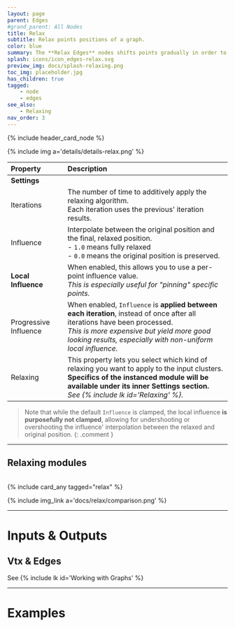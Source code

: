 ```yaml
---
layout: page
parent: Edges
#grand_parent: All Nodes
title: Relax
subtitle: Relax points positions of a graph.
color: blue
summary: The **Relax Edges** nodes shifts points gradually in order to smooth position in relation to their neighbors.
splash: icons/icon_edges-relax.svg
preview_img: docs/splash-relaxing.png
toc_img: placeholder.jpg
has_children: true
tagged: 
    - node
    - edges
see_also: 
    - Relaxing
nav_order: 3
---
```


{% include header_card_node %}

{% include img a='details/details-relax.png' %} 

| Property       | Description          |
|:-------------|:------------------|
|**Settings**||
| Iterations | The number of time to additively apply the relaxing algorithm.<br>Each iteration uses the previous' iteration results. |
| Influence | Interpolate between the original position and the final, relaxed position.<br>- `1.0` means fully relaxed<br>- `0.0` means the original position is preserved.  |
| **Local Influence** | When enabled, this allows you to use a per-point influence value.<br>*This is especially useful for "pinning" specific points.*|
| Progressive Influence | When enabled, `Influence` is **applied between each iteration**, instead of once after all iterations have been processed.<br>*This is more expensive but yield more good looking results, especially with non-uniform local influence.*|
| Relaxing           | This property lets you select which kind of relaxing you want to apply to the input clusters.<br>**Specifics of the instanced module will be available under its inner Settings section.**<br>*See {% include lk id='Relaxing' %}.*  |

>Note that while the default `Influence` is clamped, the local influence **is purposefully not clamped**, allowing for undershooting or overshooting the influence' interpolation between the relaxed and original position.
{: .comment }

---
## Relaxing modules
<br>
{% include card_any tagged="relax" %}

{% include img_link a='docs/relax/comparison.png' %} 

---
# Inputs & Outputs
## Vtx & Edges
See {% include lk id='Working with Graphs' %}

---
# Examples

